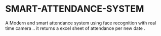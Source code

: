 # SMART-ATTENDANCE-SYSTEM
A Modern and smart attendance system using face recognition with real time camera .. it returns a excel sheet of attendance per new date .
